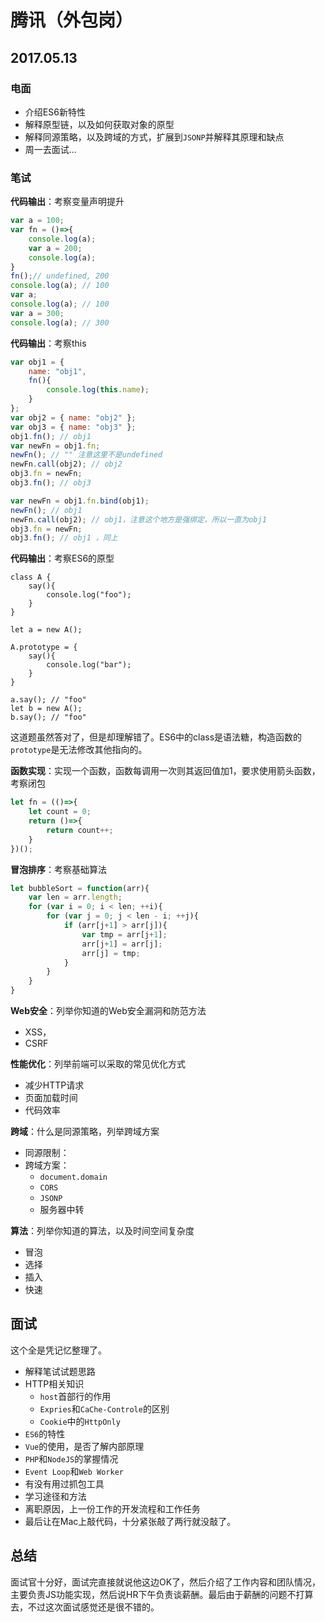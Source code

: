 腾讯（外包岗）
===

## 2017.05.13
### 电面
* 介绍ES6新特性
* 解释原型链，以及如何获取对象的原型
* 解释同源策略，以及跨域的方式，扩展到`JSONP`并解释其原理和缺点
* 周一去面试...

### 笔试

__代码输出__：考察变量声明提升
```javascript
var a = 100;
var fn = ()=>{
    console.log(a);
    var a = 200;
    console.log(a);
}
fn();// undefined, 200
console.log(a); // 100
var a;
console.log(a); // 100
var a = 300;
console.log(a); // 300
```
__代码输出__：考察this
```javascript
var obj1 = {
  	name: "obj1",
  	fn(){
      	console.log(this.name);
  	}
};
var obj2 = { name: "obj2" };
var obj3 = { name: "obj3" };
obj1.fn(); // obj1
var newFn = obj1.fn;
newFn(); // "" 注意这里不是undefined
newFn.call(obj2); // obj2
obj3.fn = newFn;
obj3.fn(); // obj3

var newFn = obj1.fn.bind(obj1);
newFn(); // obj1
newFn.call(obj2); // obj1，注意这个地方是强绑定，所以一直为obj1
obj3.fn = newFn;
obj3.fn(); // obj1 ，同上
```
__代码输出__：考察ES6的原型
```
class A {
    say(){
        console.log("foo");
    }
}

let a = new A();

A.prototype = {
    say(){
        console.log("bar");
    }
}

a.say(); // "foo"
let b = new A();
b.say(); // "foo"
```
这道题虽然答对了，但是却理解错了。ES6中的class是语法糖，构造函数的`prototype`是无法修改其他指向的。


__函数实现__：实现一个函数，函数每调用一次则其返回值加1，要求使用箭头函数，考察闭包
```javascript
let fn = (()=>{
    let count = 0;
    return ()=>{
        return count++;
    }
})();
```

__冒泡排序__：考察基础算法
```javascript
let bubbleSort = function(arr){
    var len = arr.length;
    for (var i = 0; i < len; ++i){
        for (var j = 0; j < len - i; ++j){
            if (arr[j+1] > arr[j]){
                var tmp = arr[j+1];
                arr[j+1] = arr[j];
                arr[j] = tmp;
            }
        }
    }
}
```

__Web安全__：列举你知道的Web安全漏洞和防范方法
* XSS，
* CSRF

__性能优化__：列举前端可以采取的常见优化方式
* 减少HTTP请求
* 页面加载时间
* 代码效率

__跨域__：什么是同源策略，列举跨域方案
* 同源限制：
* 跨域方案：
  * `document.domain`
  * `CORS`
  * `JSONP`
  * 服务器中转

__算法__：列举你知道的算法，以及时间空间复杂度
* 冒泡
* 选择
* 插入
* 快速

## 面试
这个全是凭记忆整理了。
* 解释笔试试题思路
* HTTP相关知识
  * `host`首部行的作用
  * `Expries`和`CaChe-Controle`的区别
  * `Cookie`中的`HttpOnly`
* `ES6`的特性
* `Vue`的使用，是否了解内部原理
* `PHP`和`NodeJS`的掌握情况
* `Event Loop`和`Web Worker`
* 有没有用过抓包工具
* 学习途径和方法
* 离职原因，上一份工作的开发流程和工作任务
* 最后让在Mac上敲代码，十分紧张敲了两行就没敲了。

## 总结
面试官十分好，面试完直接就说他这边OK了，然后介绍了工作内容和团队情况，主要负责JS功能实现，然后说HR下午负责谈薪酬。最后由于薪酬的问题不打算去，不过这次面试感觉还是很不错的。